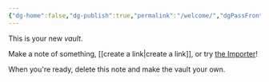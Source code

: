 ```yaml
---
{"dg-home":false,"dg-publish":true,"permalink":"/welcome/","dgPassFrontmatter":true}
---
```



This is your new *vault*.

Make a note of something, [[create a link\|create a link]], or try [the Importer](https://help.obsidian.md/Plugins/Importer)!

When you're ready, delete this note and make the vault your own.